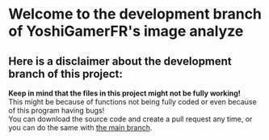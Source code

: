 # Welcome to the development branch of YoshiGamerFR's image analyze
## Here is a disclaimer about the development branch of this project:
**Keep in mind that the files in this project might not be fully working!**<br>
This might be because of functions not being fully coded or even because of this program having bugs!<br>
You can download the source code and create a pull request any time, or you can do the same with <a href="https://github.com/YoshiGamerFR/image-analyzer/tree/main">the main branch</a>.
